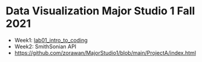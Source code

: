 # Data Visualization Major Studio 1 Fall 2021
* Week1: [lab01_intro_to_coding](https://github.com/zorawan/MajorStudio1/tree/main/lab01_intro_to_coding)
* Week2: SmithSonian API
* https://github.com/zorawan/MajorStudio1/blob/main/ProjectA/index.html
